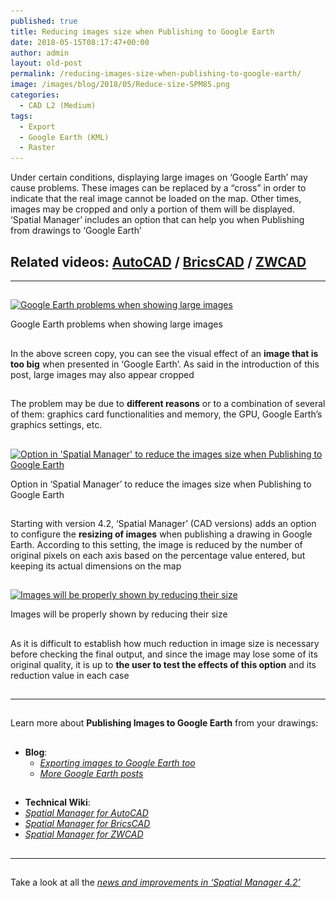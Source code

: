 ```yaml
---
published: true
title: Reducing images size when Publishing to Google Earth
date: 2018-05-15T08:17:47+00:00
author: admin
layout: old-post
permalink: /reducing-images-size-when-publishing-to-google-earth/
image: /images/blog/2018/05/Reduce-size-SPM85.png
categories:
  - CAD L2 (Medium)
tags:
  - Export
  - Google Earth (KML)
  - Raster
---
```

<p>
  Under certain conditions, displaying large images on &#8216;Google Earth&#8217; may cause problems. These images can be replaced by a &#8220;cross&#8221; in order to indicate that the real image cannot be loaded on the map. Other times, images may be cropped and only a portion of them will be displayed. &#8216;Spatial Manager&#8217; includes an option that can help you when Publishing from drawings to &#8216;Google Earth&#8217;
</p>

<p>
  <!--more-->
</p>

<h2>
  Related videos: <span><a href="https://youtu.be/f1Hweo94_ro?rel=0" target="_blank" rel="nofollow"><span>AutoCAD</span></a> </span>/ <span><a href="https://youtu.be/aFg4bKZ-eLo?rel=0" target="_blank" rel="nofollow"><span>BricsCAD</span></a> </span>/ <span><a href="https://youtu.be/YYjKdMmK76c?rel=0" target="_blank" rel="nofollow"><span>ZWCAD</span></a></span>
</h2>

* * *

<h2>
</h2>

<div>
  <a href="/images/blog/2018/04/SPM_Actual_Images_Size.png" target="_blank" rel="nofollow"><img src="/images/blog/2018/04/SPM_Actual_Images_Size-1024x576.png" alt="Google Earth problems when showing large images" width="625" height="352" srcset="/images/blog/2018/04/SPM_Actual_Images_Size-1024x576.png 1024w, /images/blog/2018/04/SPM_Actual_Images_Size-300x169.png 300w, /images/blog/2018/04/SPM_Actual_Images_Size-768x432.png 768w, /images/blog/2018/04/SPM_Actual_Images_Size-624x351.png 624w, /images/blog/2018/04/SPM_Actual_Images_Size.png 1280w" sizes="(max-width: 625px) 100vw, 625px" /></a>
  
  <p>
    Google Earth problems when showing large images
  </p>
</div>

<h2>
</h2>

<p>
  In the above screen copy, you can see the visual effect of an <strong>image that is too big</strong> when presented in &#8216;Google Earth&#8217;. As said in the introduction of this post, large images may also appear cropped
</p>

<h2>
</h2>

<p>
  The problem may be due to <strong>different reasons</strong> or to a combination of several of them: graphics card functionalities and memory, the GPU, Google Earth&#8217;s graphics settings, etc.
</p>

<h2>
</h2>

<div>
  <a href="/images/blog/2018/04/SPM_Publishing_GE.png" target="_blank" rel="nofollow"><img src="/images/blog/2018/04/SPM_Publishing_GE.png" alt="Option in 'Spatial Manager' to reduce the images size when Publishing to Google Earth" width="877" height="434" srcset="/images/blog/2018/04/SPM_Publishing_GE.png 877w, /images/blog/2018/04/SPM_Publishing_GE-300x148.png 300w, /images/blog/2018/04/SPM_Publishing_GE-768x380.png 768w, /images/blog/2018/04/SPM_Publishing_GE-624x309.png 624w" sizes="(max-width: 877px) 100vw, 877px" /></a>
  
  <p>
    Option in &#8216;Spatial Manager&#8217; to reduce the images size when Publishing to Google Earth
  </p>
</div>

<h2>
</h2>

<p>
  Starting with version 4.2, &#8216;Spatial Manager&#8217; (CAD versions) adds an option to configure the <strong>resizing of images</strong> when publishing a drawing in Google Earth. According to this setting, the image is reduced by the number of original pixels on each axis based on the percentage value entered, but keeping its actual dimensions on the map
</p>

<h2>
</h2>

<div>
  <a href="/images/blog/2018/04/SPM_Reduced_Images_Size.png" target="_blank" rel="nofollow"><img src="/images/blog/2018/04/SPM_Reduced_Images_Size-1024x576.png" alt="Images will be properly shown by reducing their size" width="625" height="352" srcset="/images/blog/2018/04/SPM_Reduced_Images_Size-1024x576.png 1024w, /images/blog/2018/04/SPM_Reduced_Images_Size-300x169.png 300w, /images/blog/2018/04/SPM_Reduced_Images_Size-768x432.png 768w, /images/blog/2018/04/SPM_Reduced_Images_Size-624x351.png 624w, /images/blog/2018/04/SPM_Reduced_Images_Size.png 1280w" sizes="(max-width: 625px) 100vw, 625px" /></a>
  
  <p>
    Images will be properly shown by reducing their size
  </p>
</div>

<h2>
</h2>

<p>
  As it is difficult to establish how much reduction in image size is necessary before checking the final output, and since the image may lose some of its original quality, it is up to <strong>the user to test the effects of this option</strong> and its reduction value in each case
</p>

<h2>
</h2>

* * *

<h2>
</h2>

<p>
  Learn more about <strong>Publishing Images to Google Earth</strong> from your drawings:
</p>

<h2>
</h2>

<ul>
  <li>
    <strong>Blog</strong>: <ul>
      <li>
        <a href="http://www.spatialmanager.com/exporting-images-to-google-earth-too/" target="_blank" rel="nofollow"><span><em><span>Exporting images to Google Earth too</span></em></span></a>
      </li>
      <li>
        <em><span><span><a href="http://www.spatialmanager.com/tag/kml/" target="_blank" rel="nofollow">More Google Earth posts</a></span></span></em>
      </li>
    </ul>
  </li>
</ul>

<h2>
</h2>

  * **Technical Wiki**: 
    <li>
      <em><span><a href="http://wiki.spatialmanager.com/index.php/Spatial_Manager%E2%84%A2_for_AutoCAD_-_FAQs:_Export_(%22Professional%22_edition_only)#Can_I_quickly_Export_the_current_drawing_status_.28Publish.29_to_Google_Earth_.28.22Standard.22_and_.22Professional.22_editions.29" target="_blank" rel="nofollow">Spatial Manager for AutoCAD</a></span></em>
    </li>
    <li>
      <em><span><a href="http://wiki.spatialmanager.com/index.php/Spatial_Manager%E2%84%A2_for_BricsCAD_-_FAQs:_Export_(%22Professional%22_edition_only)#Can_I_quickly_Export_the_current_drawing_status_.28Publish.29_to_Google_Earth_.28.22Standard.22_and_.22Professional.22_editions.29" target="_blank" rel="nofollow">Spatial Manager for BricsCAD</a></span></em>
    </li>
    <li>
      <em><span><a href="http://wiki.spatialmanager.com/index.php/Spatial_Manager%E2%84%A2_for_ZWCAD_-_FAQs:_Export_(%22Professional%22_edition_only)#Can_I_quickly_Export_the_current_drawing_status_.28Publish.29_to_Google_Earth_.28.22Standard.22_and_.22Professional.22_editions.29" target="_blank" rel="nofollow">Spatial Manager for ZWCAD</a></span></em><span><br /> </span>
    </li>

## 

## 

* * *

<h2>
</h2>

<p>
  Take a look at all the <span><em><a href="http://www.spatialmanager.com/new-spatial-manager-4-2-released" target="_blank" rel="nofollow"><span>news and improvements in &#8216;Spatial Manager 4.2&#8217;</span></a></em></span>
</p>